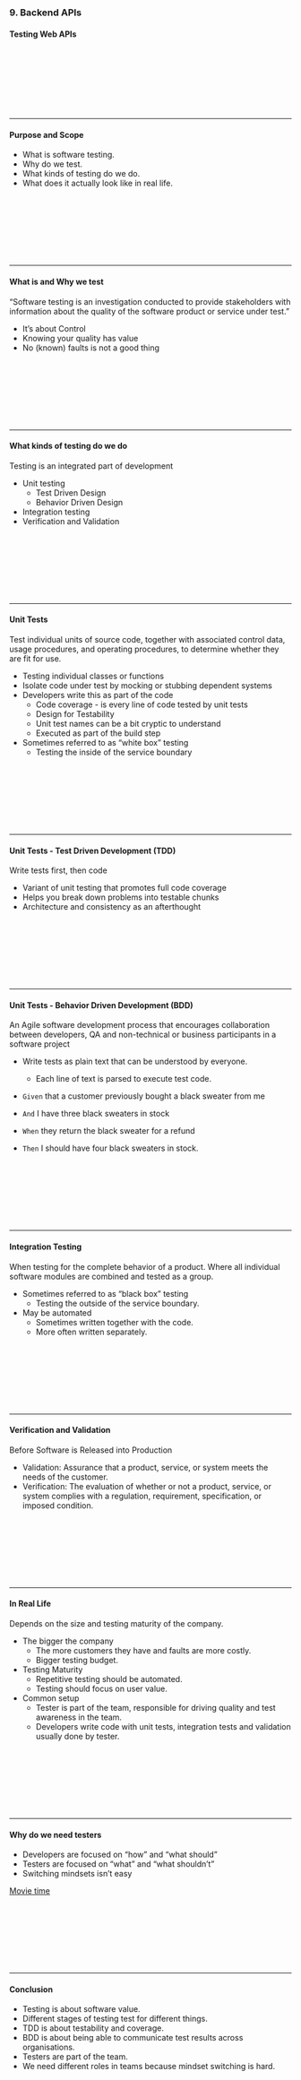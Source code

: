 ### 9. Backend APIs
#### Testing Web APIs
&nbsp;

&nbsp;

&nbsp;

&nbsp;

---

#### Purpose and Scope

* What is software testing.
* Why do we test.
* What kinds of testing do we do.
* What does it actually look like in real life.

&nbsp;

&nbsp;

&nbsp;

&nbsp;

---

#### What is and Why we test

“Software testing is an investigation conducted to provide stakeholders with information about the quality of the software product or service under test.”

* It’s about Control
* Knowing your quality has value
* No (known) faults is not a good thing

&nbsp;

&nbsp;

&nbsp;

&nbsp;

---

#### What kinds of testing do we do

Testing is an integrated part of development
* Unit testing
  * Test Driven Design
  * Behavior Driven Design
* Integration testing
* Verification and Validation


&nbsp;

&nbsp;

&nbsp;

&nbsp;

---

#### Unit Tests

Test individual units of source code, together with associated control data, usage procedures, and operating procedures, to determine whether they are fit for use.

* Testing individual classes or functions
* Isolate code under test by mocking or stubbing dependent systems
* Developers write this as part of the code
  * Code coverage - is every line of code tested by unit tests
  * Design for Testability
  * Unit test names can be a bit cryptic to understand
  * Executed as part of the build step
* Sometimes referred to as “white box” testing
  * Testing the inside of the service boundary

&nbsp;

&nbsp;

&nbsp;

&nbsp;

---

#### Unit Tests - Test Driven Development (TDD)

Write tests first, then code

* Variant of unit testing that promotes full code coverage
* Helps you break down problems into testable chunks
* Architecture and consistency as an afterthought


&nbsp;

&nbsp;

&nbsp;

&nbsp;

---

#### Unit Tests - Behavior Driven Development (BDD)

An Agile software development process that encourages collaboration between developers, QA and non-technical or business participants in a software project


* Write tests as plain text that can be understood by everyone.
  * Each line of text is parsed to execute test code.

* ```Given``` that a customer previously bought a black sweater from me
* ```And``` I have three black sweaters in stock
* ```When``` they return the black sweater for a refund
* ```Then``` I should have four black sweaters in stock.

&nbsp;

&nbsp;

&nbsp;

&nbsp;

---

#### Integration Testing

When testing for the complete behavior of a product. Where all individual software modules are combined and tested as a group.

* Sometimes referred to as “black box” testing
  * Testing the outside of the service boundary.
* May be automated
  * Sometimes written together with the code.
  * More often written separately.

&nbsp;

&nbsp;

&nbsp;

&nbsp;

---

#### Verification and Validation

Before Software is Released into Production
* Validation: Assurance that a product, service, or system meets the needs of the customer.
* Verification: The evaluation of whether or not a product, service, or system complies with a regulation, requirement, specification, or imposed condition.


&nbsp;

&nbsp;

&nbsp;

&nbsp;

---

#### In Real Life

Depends on the size and testing maturity of the company.
* The bigger the company
  * The more customers they have and faults are more costly.
  * Bigger testing budget.
* Testing Maturity
  * Repetitive testing should be automated.
  * Testing should focus on user value.
* Common setup
  * Tester is part of the team, responsible for driving quality and test awareness in the team.
  * Developers write code with unit tests, integration tests and validation usually done by tester.

&nbsp;

&nbsp;

&nbsp;

&nbsp;

---
				

#### Why do we need testers

* Developers are focused on “how” and “what should”
* Testers are focused on “what” and “what shouldn’t”
* Switching mindsets isn’t easy

<a href="https://youtu.be/IGQmdoK_ZfY?t=4" target="_blank">Movie time</a>

&nbsp;

&nbsp;

&nbsp;

&nbsp;

---

#### Conclusion

* Testing is about software value.
* Different stages of testing test for different things.
* TDD is about testability and coverage.
* BDD is about being able to communicate test results across organisations.
* Testers are part of the team.
* We need different roles in teams because mindset switching is hard.